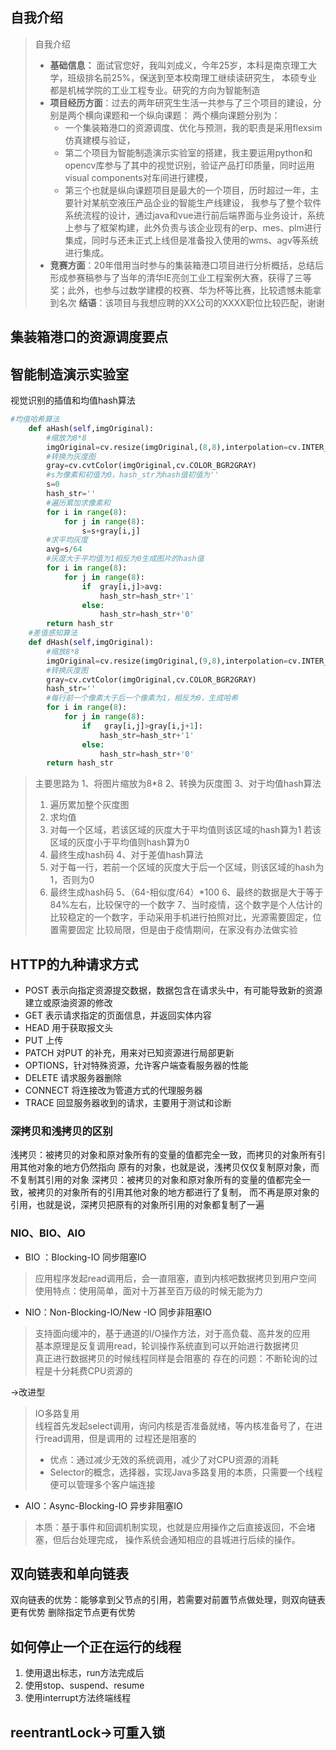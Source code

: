 ## 自我介绍
> 自我介绍
> * **基础信息：** 面试官您好，我叫刘成义，今年25岁，本科是南京理工大学，班级排名前25%，保送到至本校南理工继续读研究生，
> 本硕专业都是机械学院的工业工程专业。研究的方向为智能制造
> * **项目经历方面**：过去的两年研究生生活一共参与了三个项目的建设，分别是两个横向课题和一个纵向课题：
> 两个横向课题分别为：
>   * 一个集装箱港口的资源调度、优化与预测，我的职责是采用flexsim仿真建模与验证，
>   * 第二个项目为智能制造演示实验室的搭建，我主要运用python和opencv库参与了其中的视觉识别，验证产品打印质量，同时运用visual components对车间进行建模，
>   * 第三个也就是纵向课题项目是最大的一个项目，历时超过一年，主要针对某航空液压产品企业的智能生产线建设，
>   我参与了整个软件系统流程的设计，通过java和vue进行前后端界面与业务设计，系统上参与了框架构建，此外负责与该企业现有的erp、mes、plm进行集成，同时与还未正式上线但是准备投入使用的wms、agv等系统进行集成。
> * **竞赛方面**：20年借用当时参与的集装箱港口项目进行分析概括，总结后形成参赛稿参与了当年的清华IE亮剑工业工程案例大赛，获得了三等奖；此外，也参与过数学建模的校赛、华为杯等比赛，比较遗憾未能拿到名次
> **结语**：该项目与我想应聘的XX公司的XXXX职位比较匹配，谢谢


## 集装箱港口的资源调度要点

## 智能制造演示实验室
视觉识别的插值和均值hash算法
```python
#均值哈希算法
    def aHash(self,imgOriginal):
        #缩放为8*8
        imgOriginal=cv.resize(imgOriginal,(8,8),interpolation=cv.INTER_CUBIC)
        #转换为灰度图
        gray=cv.cvtColor(imgOriginal,cv.COLOR_BGR2GRAY)
        #s为像素和初值为0，hash_str为hash值初值为''
        s=0
        hash_str=''
        #遍历累加求像素和
        for i in range(8):
            for j in range(8):
                s=s+gray[i,j]
        #求平均灰度
        avg=s/64
        #灰度大于平均值为1相反为0生成图片的hash值
        for i in range(8):
            for j in range(8):
                if  gray[i,j]>avg:
                    hash_str=hash_str+'1'
                else:
                    hash_str=hash_str+'0'            
        return hash_str
    #差值感知算法
    def dHash(self,imgOriginal):
        #缩放8*8
        imgOriginal=cv.resize(imgOriginal,(9,8),interpolation=cv.INTER_CUBIC)
        #转换灰度图
        gray=cv.cvtColor(imgOriginal,cv.COLOR_BGR2GRAY)
        hash_str=''
        #每行前一个像素大于后一个像素为1，相反为0，生成哈希
        for i in range(8):
            for j in range(8):
                if   gray[i,j]>gray[i,j+1]:
                    hash_str=hash_str+'1'
                else:
                    hash_str=hash_str+'0'
        return hash_str
```

> 主要思路为 
> 1、将图片缩放为8*8
> 2、转换为灰度图
> 3、对于均值hash算法
>   
>   1. 遍历累加整个灰度图
>   2. 求均值
>   3. 对每一个区域，若该区域的灰度大于平均值则该区域的hash算为1
>   若该区域的灰度小于平均值则hash算为0
>   4. 最终生成hash码
> 4、对于差值hash算法
>   1. 对于每一行，若前一个区域的灰度大于后一个区域，则该区域的hash为1，否则为0
>   2. 最终生成hash码
> 5、（64-相似度/64）*100
> 6、最终的数据是大于等于84%左右，比较保守的一个数字
> 7、当时疫情，这个数字是个人估计的比较稳定的一个数字，手动采用手机进行拍照对比，光源需要固定，位置需要固定
>  比较局限，但是由于疫情期间，在家没有办法做实验


## HTTP的九种请求方式
* POST 表示向指定资源提交数据，数据包含在请求头中，有可能导致新的资源建立或原油资源的修改
* GET 表示请求指定的页面信息，并返回实体内容
* HEAD 用于获取报文头
* PUT 上传
* PATCH 对PUT 的补充，用来对已知资源进行局部更新
* OPTIONS，针对特殊资源，允许客户端查看服务器的性能
* DELETE 请求服务器删除
* CONNECT 将连接改为管道方式的代理服务器
* TRACE 回显服务器收到的请求，主要用于测试和诊断

### 深拷贝和浅拷贝的区别
浅拷贝：被拷贝的对象和原对象所有的变量的值都完全一致，而拷贝的对象所有引用其他对象的地方仍然指向
原有的对象，也就是说，浅拷贝仅仅复制原对象，而不复制其引用的对象
深拷贝：被拷贝的对象和原对象所有的变量的值都完全一致，被拷贝的对象所有的引用其他对象的地方都进行了复制，
而不再是原对象的引用，也就是说，深拷贝把原有的对象所引用的对象都复制了一遍

### NIO、BIO、AIO
* BIO ：Blocking-IO 同步阻塞IO
> 应用程序发起read调用后，会一直阻塞，直到内核吧数据拷贝到用户空间
> 使用特点：使用简单，面对十万甚至百万级的时候无能为力
* NIO：Non-Blocking-IO/New -IO 同步非阻塞IO
> 支持面向缓冲的，基于通道的I/O操作方法，对于高负载、高并发的应用  
> 基本原理是反复调用read，轮训操作系统直到可以开始进行数据拷贝  
> 真正进行数据拷贝的时候线程同样是会阻塞的
> 存在的问题：不断轮询的过程是十分耗费CPU资源的
> 
->改进型
>IO多路复用  
> 线程首先发起select调用，询问内核是否准备就绪，等内核准备号了，在进行read调用，但是调用的
> 过程还是阻塞的
> * 优点：通过减少无效的系统调用，减少了对CPU资源的消耗
> * Selector的概念，选择器，实现Java多路复用的本质，只需要一个线程便可以管理多个客户端连接
* AIO：Async-Blocking-IO 异步非阻塞IO
> 本质：基于事件和回调机制实现，也就是应用操作之后直接返回，不会堵塞，但后台处理完成，
> 操作系统会通知相应的县城进行后续的操作。
## 双向链表和单向链表
双向链表的优势：能够拿到父节点的引用，若需要对前置节点做处理，则双向链表更有优势
删除指定节点更有优势

## 如何停止一个正在运行的线程
1. 使用退出标志，run方法完成后
2. 使用stop、suspend、resume
3. 使用interrupt方法终端线程

## reentrantLock->可重入锁

